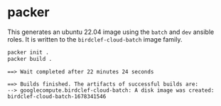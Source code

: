 # packer

This generates an ubuntu 22.04 image using the `batch` and `dev` ansible roles.
It is written to the `birdclef-cloud-batch` image family.

```bash
packer init .
packer build .
```

```
==> Wait completed after 22 minutes 24 seconds

==> Builds finished. The artifacts of successful builds are:
--> googlecompute.birdclef-cloud-batch: A disk image was created: birdclef-cloud-batch-1678341546
```

